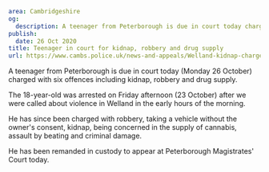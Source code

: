 ```yaml
area: Cambridgeshire
og:
  description: A teenager from Peterborough is due in court today charged with six offences including kidnap, robbery and drug supply.
publish:
  date: 26 Oct 2020
title: Teenager in court for kidnap, robbery and drug supply
url: https://www.cambs.police.uk/news-and-appeals/Welland-kidnap-charges
```

A teenager from Peterborough is due in court today (Monday 26 October) charged with six offences including kidnap, robbery and drug supply.

The 18-year-old was arrested on Friday afternoon (23 October) after we were called about violence in Welland in the early hours of the morning.

He has since been charged with robbery, taking a vehicle without the owner's consent, kidnap, being concerned in the supply of cannabis, assault by beating and criminal damage.

He has been remanded in custody to appear at Peterborough Magistrates' Court today.
